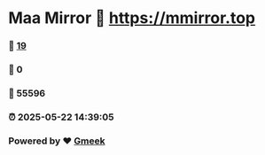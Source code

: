 # Maa Mirror :link: https://mmirror.top 
### :page_facing_up: [19](https://mmirror.top/tag.html) 
### :speech_balloon: 0 
### :hibiscus: 55596 
### :alarm_clock: 2025-05-22 14:39:05 
### Powered by :heart: [Gmeek](https://github.com/Meekdai/Gmeek)
